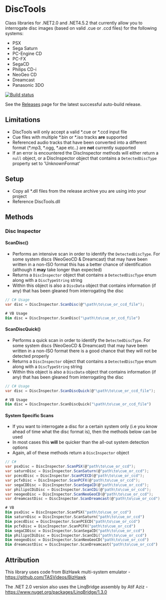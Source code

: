 # DiscTools
Class libraries for .NET2.0 and .NET4.5.2 that currently allow you to interrogate disc images (based on valid .cue or .ccd files) for the following systems:

* PSX
* Sega Saturn
* PC-Engine CD
* PC-FX
* SegaCD
* Philips CD-i
* NeoGeo CD
* Dreamcast
* Panasonic 3DO

[![Build status](https://ci.appveyor.com/api/projects/status/58juhmjpih7mw266/branch/master?svg=true)](https://ci.appveyor.com/project/Asnivor/disctools/branch/master)

See the [Releases](https://github.com/Asnivor/DiscTools/releases) page for the latest successful auto-build release.

## Limitations
* DiscTools will only accept a valid *.cue or *.ccd input file
* Cue files with multiple *.bin or *.iso tracks **are** supported
* Referenced audio tracks that have been converted into a different format (*.mp3, *.ogg, *.ape etc..) are **not** currently supported
* If an error is encountered the DiscInspector methods will either return a `null` object, or a DiscInspector object that contains a `DetectedDiscType` property set to 'UnknownFormat'

## Setup
* Copy all *.dll files from the release archive you are using into your project
* Reference DiscTools.dll

## Methods

### Disc Inspector

#### ScanDisc()
* Performs an intensive scan in order to identify the `DetectedDiscType`. For some system discs (NeoGeoCD & Dreamcast) that may have been written in a non-ISO format this has a better chance of identification (although it **may** take longer than expected)
* Returns a `DiscInspector` object that contains a `DetectedDiscType` enum along with a `DiscTypeString` string
* Within this object is also a `DiscData` object that contains information (if any) that has been gleaned from interrogating the disc

```c#
// C# Usage
var disc = DiscInspector.ScanDisc(@"\path\to\cue_or_ccd_file");
```

```vb
# VB Usage
Dim disc = DiscInspector.ScanDisc("\path\to\cue_or_ccd_file")
```

#### ScanDiscQuick()
* Performs a quick scan in order to identify the `DetectedDiscType`. For some system discs (NeoGeoCD & Dreamcast) that may have been written in a non-ISO format there is a good chance that they will not be detected properly
* Returns a `DiscInspector` object that contains a `DetectedDiscType` enum along with a `DiscTypeString` string
* Within this object is also a `DiscData` object that contains information (if any) that has been gleaned from interrogating the disc

```c#
// C# Usage
var disc = DiscInspector.ScanDiscQuick(@"\path\to\cue_or_ccd_file");
```

```vb
# VB Usage
Dim disc = DiscInspector.ScanDiscQuick("\path\to\cue_or_ccd_file")
```

#### System Specific Scans
* If you want to interrogate a disc for a certain system only (i.e you know ahead of time what the disc format is), then the methods below can be used
* In most cases this **will** be quicker than the all-out system detection options
* Again, all of these methods return a `DiscInspector` object

```c#
// C#
var psxDisc = DiscInspector.ScanPSX(@"path\to\cue_or_ccd");
var saturnDisc = DiscInspector.ScanSaturn(@"path\to\cue_or_ccd");
var pcecdDisc = DiscInspector.ScanPCECD(@"path\to\cue_or_ccd");
var pcfxDisc = DiscInspector.ScanPCFX(@"path\to\cue_or_ccd");
var segaCDDisc = DiscInspector.ScanSegaCD(@"path\to\cue_or_ccd");
var philipsCDiDisc = DiscInspector.ScanCDi(@"path\to\cue_or_ccd");
var neogeoDisc = DiscInspector.ScanNeoGeoCD(@"path\to\cue_or_ccd");
var dreamcastDisc = DiscInspector.ScanDreamcast(@"path\to\cue_or_ccd");
```

```vb
# VB
Dim psxDisc = DiscInspector.ScanPSX("path\to\cue_or_ccd")
Dim saturnDisc = DiscInspector.ScanSaturn("path\to\cue_or_ccd")
Dim pcecdDisc = DiscInspector.ScanPCECD("path\to\cue_or_ccd")
Dim pcfxDisc = DiscInspector.ScanPCFX("path\to\cue_or_ccd")
Dim segaCDDisc = DiscInspector.ScanSegaCD("path\to\cue_or_ccd")
Dim philipsCDiDisc = DiscInspector.ScanCDi("path\to\cue_or_ccd")
Dim neogeoDisc = DiscInspector.ScanNeoGeoCD("path\to\cue_or_ccd")
Dim dreamcastDisc = DiscInspector.ScanDreamcast("path\to\cue_or_ccd")
```


## Attribution
This library uses code from BizHawk multi-system emulator - https://github.com/TASVideos/BizHawk

The .NET 2.0 version also uses the LinqBridge assembly by Atif Aziz - https://www.nuget.org/packages/LinqBridge/1.3.0
